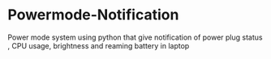 # Powermode-Notification
Power mode system using python that  give notification of power plug status , CPU usage,  brightness and reaming battery in laptop
